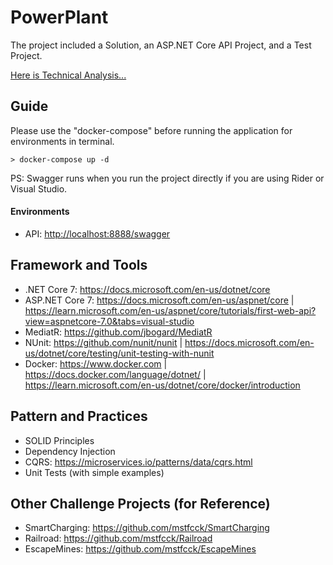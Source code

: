 # PowerPlant

The project included a Solution, an ASP.NET Core API Project, and a Test Project.

[Here is Technical Analysis...](TechnicalAnalysis.md)

## Guide

Please use the "docker-compose" before running the application for environments in terminal.

`> docker-compose up -d`

PS: Swagger runs when you run the project directly if you are using Rider or Visual Studio.

#### Environments

- API: <http://localhost:8888/swagger>

## Framework and Tools

- .NET Core 7: <https://docs.microsoft.com/en-us/dotnet/core>
- ASP.NET Core 7: <https://docs.microsoft.com/en-us/aspnet/core> | <https://learn.microsoft.com/en-us/aspnet/core/tutorials/first-web-api?view=aspnetcore-7.0&tabs=visual-studio>
- MediatR: <https://github.com/jbogard/MediatR>
- NUnit: <https://github.com/nunit/nunit> | <https://docs.microsoft.com/en-us/dotnet/core/testing/unit-testing-with-nunit>
- Docker: <https://www.docker.com> | <https://docs.docker.com/language/dotnet/> | <https://learn.microsoft.com/en-us/dotnet/core/docker/introduction>

## Pattern and Practices

- SOLID Principles
- Dependency Injection
- CQRS: <https://microservices.io/patterns/data/cqrs.html>
- Unit Tests (with simple examples)

## Other Challenge Projects (for Reference)

- SmartCharging: <https://github.com/mstfcck/SmartCharging>
- Railroad: <https://github.com/mstfcck/Railroad>
- EscapeMines: <https://github.com/mstfcck/EscapeMines>